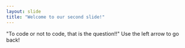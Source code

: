 ```yaml
---
layout: slide
title: "Welcome to our second slide!"
---
```

"To code or not to code, that is the question!!"
Use the left arrow to go back!
